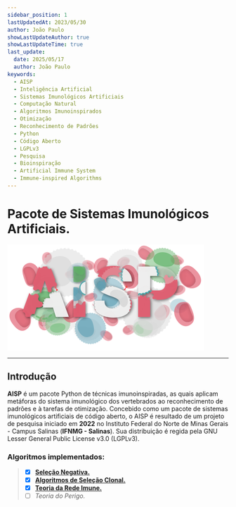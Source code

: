 ```yaml
---
sidebar_position: 1
lastUpdatedAt: 2023/05/30
author: João Paulo
showLastUpdateAuthor: true
showLastUpdateTime: true
last_update:
  date: 2025/05/17
  author: João Paulo
keywords:
  - AISP
  - Inteligência Artificial
  - Sistemas Imunológicos Artificiais
  - Computação Natural
  - Algoritmos Imunoinspirados
  - Otimização
  - Reconhecimento de Padrões
  - Python
  - Código Aberto
  - LGPLv3
  - Pesquisa
  - Bioinspiração
  - Artificial Immune System
  - Immune-inspired Algorithms
---
```


# Pacote de Sistemas Imunológicos Artificiais.
<div style={{ display: "flex", justifyContent: "center", alignItems: "center", margin: "auto" }}>

![](./assets/logo.svg)  

</div>

---

## Introdução

**AISP** é um pacote Python de técnicas imunoinspiradas, as quais aplicam metáforas do sistema imunológico dos vertebrados ao reconhecimento de padrões e à tarefas de otimização. Concebido como um pacote de sistemas imunológicos artificiais de código aberto, o AISP é resultado de um projeto de pesquisa iniciado em **2022** no Instituto Federal do Norte de Minas Gerais - Campus Salinas (**IFNMG - Salinas**). Sua distribuição é regida pela GNU Lesser General Public License v3.0 (LGPLv3).

### Algoritmos implementados:

> - [x] [**Seleção Negativa.**](/docs/aisp-techniques/Negative%20Selection/)
> - [x] [**Algoritmos de Seleção Clonal.**](/docs/aisp-techniques/Clonal%20Selection%20Algorithms/)
> - [x] [**Teoria da Rede Imune.**](/docs/aisp-techniques/Immune%20Network%20Theory/)
> - [ ] *Teoria do Perigo.*
